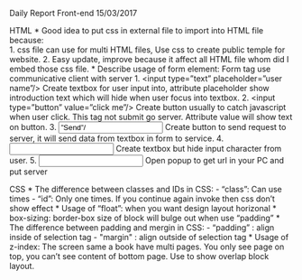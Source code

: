 ﻿Daily Report Front-end 15/03/2017				

HTML
	* Good idea to put css in external file to import into HTML file because:	
		1. css file can use for multi HTML files, Use css to create public 		temple for website.
		2. Easy update, improve because it affect all HTML file whom did I 		embed those css file.
	* Describe usage of form element: Form tag use communicative client with 	server
		1. <input type=”text” placeholder=”user name”/>
			Create textbox for user input into, attribute placeholder show 		introduction text which will hide when user focus into textbox.
		2. <input type=”button” value=”click me”/>
			Create button usually to catch javascript when user click. 			This tag not submit go server. Attribute value will show text on 		button.
		3. <input type=”submit” value=”Send”/>
			Create button to send request to server, it will send data 			from textbox in form to service.
		4. <input type=”password”/> 
			Create textbox but hide input character from user.
		5. <input type=”file” />
			Open popup to get url in your PC and put server	
		
CSS
	* The difference between classes and IDs in CSS:
		- “class”: Can use times
		- “id”: Only one times. If you continue again invoke then css don’t show 		effect
	* Usage of “float”:
		when you want design layout horizonal
	* box-sizing: border-box
		size of block will bulge out when use “padding”
	* The difference between padding and mergin in CSS:
		- “padding” : align inside of selection tag
		- "margin" : align outside of selection tag
	* Usage of z-index: The screen same a book have multi pages. You only see 	page on top, you can’t see content of bottom page. Use to show  		overlap block layout.
